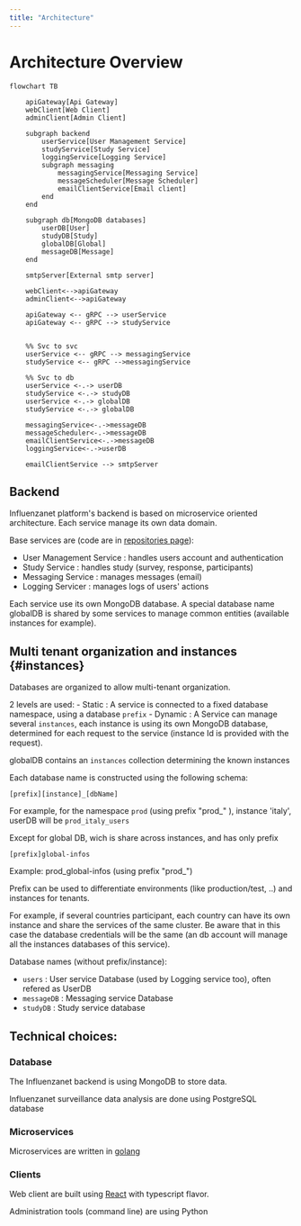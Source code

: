 ```yaml
---
title: "Architecture"
---
```


# Architecture Overview

```mermaid
flowchart TB

    apiGateway[Api Gateway]
    webClient[Web Client]
    adminClient[Admin Client]

    subgraph backend
        userService[User Management Service]
        studyService[Study Service]
        loggingService[Logging Service]
        subgraph messaging
            messagingService[Messaging Service]
            messageScheduler[Message Scheduler]
            emailClientService[Email client]
        end
    end

    subgraph db[MongoDB databases]
        userDB[User]
        studyDB[Study]
        globalDB[Global]
        messageDB[Message]
    end

    smtpServer[External smtp server]

    webClient<-->apiGateway
    adminClient<-->apiGateway
    
    apiGateway <-- gRPC --> userService
    apiGateway <-- gRPC --> studyService

    
    %% Svc to svc
    userService <-- gRPC --> messagingService
    studyService <-- gRPC -->messagingService

    %% Svc to db 
    userService <-.-> userDB
    studyService <-.-> studyDB
    userService <-.-> globalDB
    studyService <-.-> globalDB

    messagingService<-.->messageDB
    messageScheduler<-.->messageDB
    emailClientService<-.->messageDB
    loggingService<-.->userDB

    emailClientService --> smtpServer

```

## Backend

Influenzanet platform's backend is based on microservice oriented architecture. Each service manage its own data domain.

Base services are (code are in [repositories page](./repositories)):

- User Management Service : handles users account and authentication 
- Study Service : handles study (survey, response, participants)
- Messaging Service : manages messages (email)
- Logging Servicer : manages logs of users' actions

Each service use its own MongoDB database. A special database name globalDB is shared by some services to manage common entities (available instances for example).

## Multi tenant organization and instances {#instances}

Databases are organized to allow multi-tenant organization.

2 levels are used:
    - Static : A service is connected to a fixed database namespace, using a database `prefix`
    - Dynamic : A Service can manage several `instances`, each instance is using its own MongoDB database, determined for each request to the service (instance Id is provided with the request).

globalDB contains an `instances` collection determining the known instances 

Each database name is constructed using the following schema:

    [prefix][instance]_[dbName] 

For example, for the namespace `prod` (using prefix "prod_" ), instance 'italy',  userDB will be `prod_italy_users`

Except for global DB, wich is share across instances, and has only prefix

    [prefix]global-infos

Example: prod_global-infos (using prefix "prod_")

Prefix can be used to differentiate environments (like production/test, ..) and instances for tenants.

For example, if several countries participant, each country can have its own instance and share the services of the same cluster. Be aware that in this case the database credentials will be the same (an db account will manage all the instances databases of this service).

Database names (without prefix/instance):
 - `users` : User service Database (used by Logging service too), often refered as UserDB
 - `messageDB` : Messaging service Database
 - `studyDB` : Study service database

## Technical choices:

### Database

The Influenzanet backend is using MongoDB to store data.

Influenzanet surveillance data analysis are done using PostgreSQL database

### Microservices

Microservices are written in [golang](https://go.dev/)

### Clients

Web client are built using [React](https://react.dev/) with typescript flavor.

Administration tools (command line) are using Python
